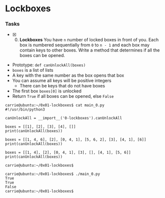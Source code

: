 # Lockboxes

### Tasks

+ [x] 0. **Lockboxes**
You have `n` number of locked boxes in front of you. Each box is numbered sequentially from `0` to `n - 1` and each box may contain keys to other boxes.
Write a method that determines if all the boxes can be opened.
- Prototype: `def canUnlockAll(boxes)`
- `boxes` is a list of lists
- A key with the same number as the box opens that box
- You can assume all keys will be positive integers
	- There can be keys that do not have boxes
- The first box `boxes[0]` is unlocked
- Return `True` if all boxes can be opened, else `False`

```
carrie@ubuntu:~/0x01-lockboxes$ cat main_0.py
#!/usr/bin/python3

canUnlockAll = __import__('0-lockboxes').canUnlockAll

boxes = [[1], [2], [3], [4], []]
print(canUnlockAll(boxes))

boxes = [[1, 4, 6], [2], [0, 4, 1], [5, 6, 2], [3], [4, 1], [6]]
print(canUnlockAll(boxes))

boxes = [[1, 4], [2], [0, 4, 1], [3], [], [4, 1], [5, 6]]
print(canUnlockAll(boxes))

carrie@ubuntu:~/0x01-lockboxes$
```
```
carrie@ubuntu:~/0x01-lockboxes$ ./main_0.py
True
True
False
carrie@ubuntu:~/0x01-lockboxes$
```
